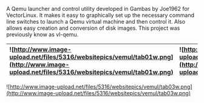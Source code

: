 A Qemu launcher and control utility developed in Gambas by Joe1962 for VectorLinux. It makes it easy to graphically set up the necessary command line switches to launch a Qemu virtual machine and then control it. Also allows easy creation and conversion of disk images. This project was previously know as vl-qemu.

| ![http://www.image-upload.net/files/5316/websitepics/vemul/tab01w.png](http://www.image-upload.net/files/5316/websitepics/vemul/tab01w.png) | ![http://www.image-upload.net/files/5316/websitepics/vemul/tab02w.png](http://www.image-upload.net/files/5316/websitepics/vemul/tab02w.png) |
|:--------------------------------------------------------------------------------------------------------------------------------------------|:--------------------------------------------------------------------------------------------------------------------------------------------|

![http://www.image-upload.net/files/5316/websitepics/vemul/tab03w.png](http://www.image-upload.net/files/5316/websitepics/vemul/tab03w.png)